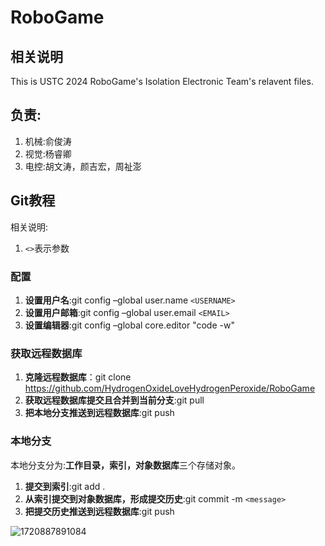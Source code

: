 # RoboGame

## 相关说明

This is USTC 2024 RoboGame's Isolation Electronic Team's relavent files.

## 负责:

1. 机械:俞俊涛
2. 视觉:杨睿卿
3. 电控:胡文涛，颜吉宏，周祉澎

## Git教程

相关说明:

1. `<>`表示参数

### 配置

1. **设置用户名**:git config –global user.name `<USERNAME>`
2. **设置用户邮箱**:git config –global user.email `<EMAIL>`
3. **设置编辑器**:git config –global core.editor "code -w"

### 获取远程数据库

1. **克隆远程数据库**：git clone https://github.com/HydrogenOxideLoveHydrogenPeroxide/RoboGame
2. **获取远程数据库提交且合并到当前分支**:git pull
3. **把本地分支推送到远程数据库**:git push

### 本地分支

本地分支分为:**工作目录，索引，对象数据库**三个存储对象。

1. **提交到索引**:git add .
2. **从索引提交到对象数据库，形成提交历史**:git commit -m `<message>`
3. **把提交历史推送到远程数据库**:git push

![1720887891084](image/README/1720887891084.png)
